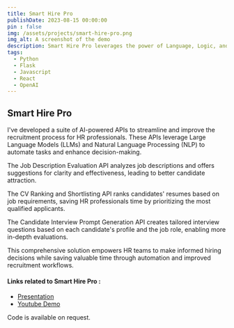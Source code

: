 ```yaml
---
title: Smart Hire Pro
publishDate: 2023-08-15 00:00:00
pin : false
img: /assets/projects/smart-hire-pro.png
img_alt: A screenshot of the demo
description: Smart Hire Pro leverages the power of Language, Logic, and Machine Learning (LLM) to revolutionize the Human Resources department's operations.
tags:
  - Python
  - Flask
  - Javascript
  - React
  - OpenAI
---
```


## Smart Hire Pro

I've developed a suite of AI-powered APIs to streamline and improve the recruitment process for HR professionals. These APIs leverage Large Language Models (LLMs) and Natural Language Processing (NLP) to automate tasks and enhance decision-making.

The Job Description Evaluation API analyzes job descriptions and offers suggestions for clarity and effectiveness, leading to better candidate attraction.

The CV Ranking and Shortlisting API ranks candidates' resumes based on job requirements, saving HR professionals time by prioritizing the most qualified applicants.

The Candidate Interview Prompt Generation API creates tailored interview questions based on each candidate's profile and the job role, enabling more in-depth evaluations.

This comprehensive solution empowers HR teams to make informed hiring decisions while saving valuable time through automation and improved recruitment workflows.

#### Links related to Smart Hire Pro : 

  <ul>
    <li><a target="_blank" rel="noreferrer noopener" href="https://he-s3.s3.amazonaws.com/media/sprint/axis-llm-bankathon-1/team/1805172/3410d2fllm_bankathon___smarthirepro___10x_developers.pptx">Presentation</a>
    </li>
    <li><a target="_blank" rel="noreferrer noopener" href="https://youtu.be/LHUiWRnDTRk">Youtube Demo</a>
    </li>
  </ul>

  <p>Code is available on request. </p>